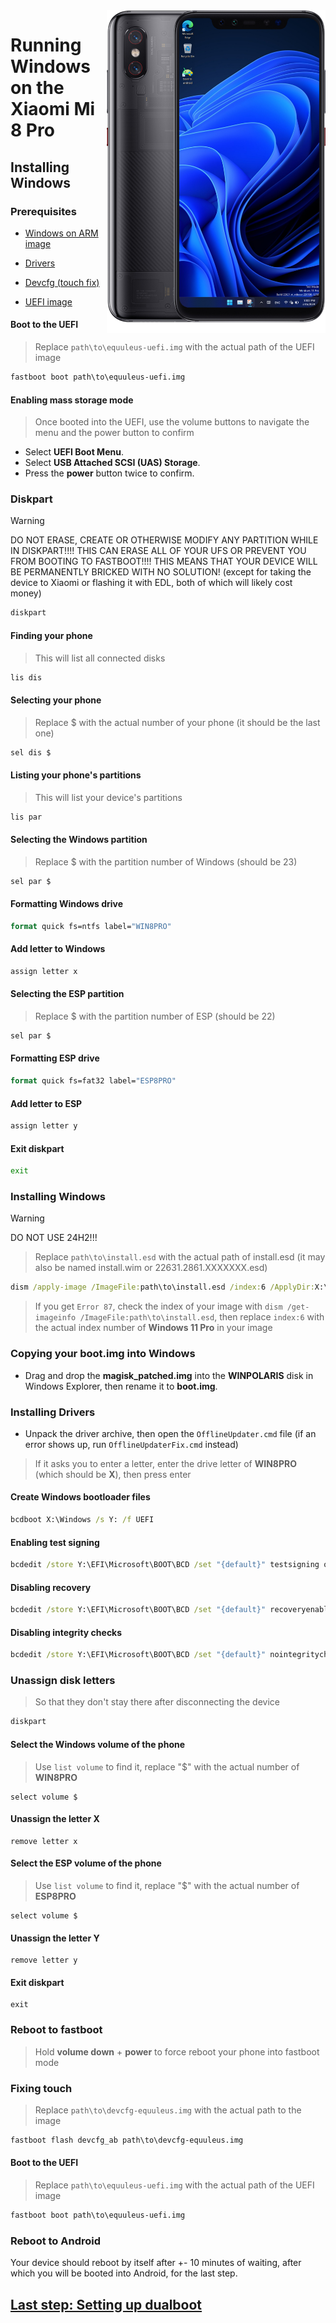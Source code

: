 <img align="right" src="https://github.com/n00b69/woa-equuleus/blob/main/equuleus.png" width="350" alt="Windows 11 running on equuleus">

# Running Windows on the Xiaomi Mi 8 Pro

## Installing Windows

### Prerequisites
- [Windows on ARM image](https://worproject.com/esd)
  
- [Drivers](https://github.com/n00b69/woa-equuleus/releases/tag/Drivers)

- [Devcfg (touch fix)](https://github.com/n00b69/woa-equuleus/releases/download/Files/devcfg-equuleus.img)
  
- [UEFI image](https://github.com/n00b69/woa-equuleus/releases/tag/UEFI)

#### Boot to the UEFI
> Replace `path\to\equuleus-uefi.img` with the actual path of the UEFI image
```cmd
fastboot boot path\to\equuleus-uefi.img
```

#### Enabling mass storage mode
> Once booted into the UEFI, use the volume buttons to navigate the menu and the power button to confirm
- Select **UEFI Boot Menu**.
- Select **USB Attached SCSI (UAS) Storage**.
- Press the **power** button twice to confirm.

### Diskpart
> [!WARNING]
> DO NOT ERASE, CREATE OR OTHERWISE MODIFY ANY PARTITION WHILE IN DISKPART!!!! THIS CAN ERASE ALL OF YOUR UFS OR PREVENT YOU FROM BOOTING TO FASTBOOT!!!! THIS MEANS THAT YOUR DEVICE WILL BE PERMANENTLY BRICKED WITH NO SOLUTION! (except for taking the device to Xiaomi or flashing it with EDL, both of which will likely cost money)

```cmd
diskpart
```

#### Finding your phone
> This will list all connected disks
```cmd
lis dis
```

#### Selecting your phone
> Replace $ with the actual number of your phone (it should be the last one)
```cmd
sel dis $
```

#### Listing your phone's partitions
> This will list your device's partitions
```cmd
lis par
```

#### Selecting the Windows partition
> Replace $ with the partition number of Windows (should be 23)
```cmd
sel par $
```

#### Formatting Windows drive
```cmd
format quick fs=ntfs label="WIN8PRO"
```

#### Add letter to Windows
```cmd
assign letter x
```

#### Selecting the ESP partition
> Replace $ with the partition number of ESP (should be 22)
```cmd
sel par $
```

#### Formatting ESP drive
```cmd
format quick fs=fat32 label="ESP8PRO"
```

#### Add letter to ESP
```cmd
assign letter y
```

#### Exit diskpart
```cmd
exit
```

### Installing Windows
> [!Warning]
> DO NOT USE 24H2!!!

> Replace `path\to\install.esd` with the actual path of install.esd (it may also be named install.wim or 22631.2861.XXXXXXX.esd)

```cmd
dism /apply-image /ImageFile:path\to\install.esd /index:6 /ApplyDir:X:\
```

> If you get `Error 87`, check the index of your image with `dism /get-imageinfo /ImageFile:path\to\install.esd`, then replace `index:6` with the actual index number of **Windows 11 Pro** in your image

### Copying your boot.img into Windows
- Drag and drop the **magisk_patched.img** into the **WINPOLARIS** disk in Windows Explorer, then rename it to **boot.img**.

### Installing Drivers
- Unpack the driver archive, then open the `OfflineUpdater.cmd` file (if an error shows up, run `OfflineUpdaterFix.cmd` instead)

> If it asks you to enter a letter, enter the drive letter of **WIN8PRO** (which should be **X**), then press enter
  
#### Create Windows bootloader files
```cmd
bcdboot X:\Windows /s Y: /f UEFI
```

#### Enabling test signing
```cmd
bcdedit /store Y:\EFI\Microsoft\BOOT\BCD /set "{default}" testsigning on
```

#### Disabling recovery
```cmd
bcdedit /store Y:\EFI\Microsoft\BOOT\BCD /set "{default}" recoveryenabled no
```

#### Disabling integrity checks
```cmd
bcdedit /store Y:\EFI\Microsoft\BOOT\BCD /set "{default}" nointegritychecks on
```

### Unassign disk letters
> So that they don't stay there after disconnecting the device
```cmd
diskpart
```

#### Select the Windows volume of the phone
> Use `list volume` to find it, replace "$" with the actual number of **WIN8PRO**
```diskpart
select volume $
```

#### Unassign the letter X
```diskpart
remove letter x
```

#### Select the ESP volume of the phone
> Use `list volume` to find it, replace "$" with the actual number of **ESP8PRO**
```diskpart
select volume $
```

#### Unassign the letter Y
```diskpart
remove letter y
```

#### Exit diskpart
```diskpart
exit
```

### Reboot to fastboot
> Hold **volume down** + **power** to force reboot your phone into fastboot mode

### Fixing touch
> Replace `path\to\devcfg-equuleus.img` with the actual path to the image
```cmd
fastboot flash devcfg_ab path\to\devcfg-equuleus.img
```

#### Boot to the UEFI
> Replace `path\to\equuleus-uefi.img` with the actual path of the UEFI image
```cmd
fastboot boot path\to\equuleus-uefi.img
```

### Reboot to Android
Your device should reboot by itself after +- 10 minutes of waiting, after which you will be booted into Android, for the last step.

## [Last step: Setting up dualboot](/guide/4-dualboot.md)

















